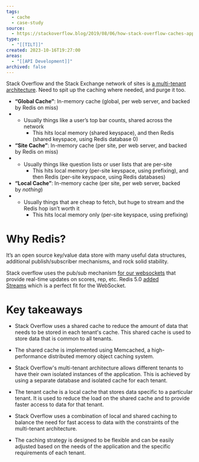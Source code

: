 ```yaml
---
tags:
  - cache
  - case-study
source:
  - https://stackoverflow.blog/2019/08/06/how-stack-overflow-caches-apps-for-a-multi-tenant-architecture/
type:
  - "[[TILT]]"
created: 2023-10-16T19:27:00
areas:
  - "[[API Development]]"
archived: false
---
```

Stack Overflow and the Stack Exchange network of sites is [a multi-tenant architecture](https://nickcraver.com/blog/2016/02/17/stack-overflow-the-architecture-2016-edition/). Need to spit up the caching where needed, and purge it too.

- **“Global Cache”**: In-memory cache (global, per web server, and backed by Redis on miss)
- - Usually things like a user’s top bar counts, shared across the network
    - This hits local memory (shared keyspace), and then Redis (shared keyspace, using Redis database 0)
- **“Site Cache”**: In-memory cache (per site, per web server, and backed by Redis on miss)
- - Usually things like question lists or user lists that are per-site
    - This hits local memory (per-site keyspace, using prefixing), and then Redis (per-site keyspace, using Redis databases)
- **“Local Cache”**: In-memory cache (per site, per web server, backed by _nothing_)
- - Usually things that are cheap to fetch, but huge to stream and the Redis hop isn’t worth it
    - This hits local memory only (per-site keyspace, using prefixing)

# Why Redis?
It’s an open source key/value data store with many useful data structures, additional publish/subscriber mechanisms, and rock solid stability.

Stack overflow uses the pub/sub mechanism [for our websockets](https://nickcraver.com/blog/2016/02/17/stack-overflow-the-architecture-2016-edition/#websockets-httpsgithubcomstackexchangenetgain) that provide real-time updates on scores, rep, etc. Redis 5.0 [added Streams](https://redis.io/topics/streams-intro) which is a perfect fit for the WebSocket.

# Key takeaways

- Stack Overflow uses a shared cache to reduce the amount of data that needs to be stored in each tenant's cache. This shared cache is used to store data that is common to all tenants.

- The shared cache is implemented using Memcached, a high-performance distributed memory object caching system.

- Stack Overflow's multi-tenant architecture allows different tenants to have their own isolated instances of the application. This is achieved by using a separate database and isolated cache for each tenant.

- The tenant cache is a local cache that stores data specific to a particular tenant. It is used to reduce the load on the shared cache and to provide faster access to data for that tenant.

- Stack Overflow uses a combination of local and shared caching to balance the need for fast access to data with the constraints of the multi-tenant architecture.

- The caching strategy is designed to be flexible and can be easily adjusted based on the needs of the application and the specific requirements of each tenant.